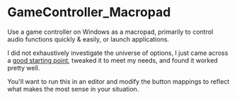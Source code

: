 # GameController_Macropad

Use a game controller on Windows as a macropad, primarily to control audio functions quickly & easily, or launch applications.

I did not exhaustively investigate the universe of options, I just came across a [good starting point](https://dafluffypotato.com/static/scripts/pygame_controller.py), tweaked it to meet my needs, and found it worked pretty well.  

You'll want to run this in an editor and modify the button mappings to reflect what makes the most sense in your situation.

